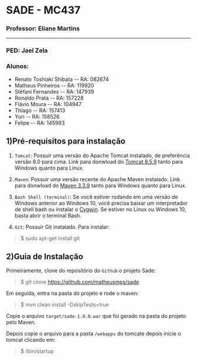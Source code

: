 #  SADE - MC437
### Professor: Eliane Martins
----
### PED: Jael Zela
### Alunos: 
*	Renato Toshiaki Shibata	 -- RA: 082674
*   Matheus Pinheiros		 -- RA: 119920
*	Stéfani Fernandes		 -- RA: 147939
*   Ronaldo Prata			 -- RA: 157228
*	Flávio Moura			 -- RA: 104947
*	Thiago					 -- RA: 157413
*	Yuri					 -- RA: 158526
*	Felipe					 -- RA: 145993

## 1)Pré-requisitos para instalação
1.  `Tomcat`: Possuir uma versão do Apache Tomcat instalado, de preferência versão 8.0 para cima. Link para donwload do [Tomcat 8.5.9]( http://tomcat.apache.org/download-80.cgi#8.5.8) tanto para Windows quanto para Linux.

2.  `Maven`: Possuir uma versão recente do Apache Maven instalado. Link para donwload do  [Maven 3.3.9](http://maven.apache.org/download.cgi) tanto para Windows quanto para Linux.

3.  `Bash Shell (terminal)`: Se você estiver rodando em uma versão de Windows anterior ao Windows 10, você precisa baixar um interpretador de shell bash ou instalar o [Cygwin](https://cygwin.com/install.html). Se estiver no Linux ou Windows 10, basta abrir o terminal Bash.

4.  `Git`: Possuir Git instalado. Para instalar:
>$ sudo apt-get install git


##   2)Guia de Instalação
Primeiramente, clone do repositório do `Github` o projeto Sade:
>$   git clone https://github.com/matheusmps/sade

Em seguida, entra na pasta do projeto e rode o maven: 
>$ mvn clean install -DskipTests=true

Copie o arquivo `target/sade-1.0.0.war` que foi gerado na pasta do projeto pelo Maven.

Depois copie o arquivo para a pasta `/webapps` do tomcate depois inicie o tomcat clicando em:
>$ /bin/startup

